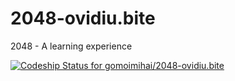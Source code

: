 2048-ovidiu.bite
================

2048 - A learning experience





[ ![Codeship Status for gomoimihai/2048-ovidiu.bite](https://codeship.io/projects/f2c0ab30-0f43-0132-5f48-6af1a017b801/status)](https://codeship.io/projects/32586)
